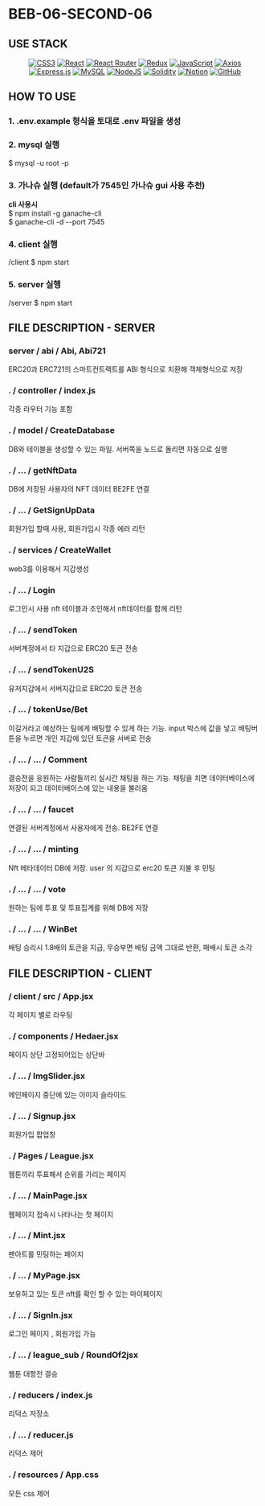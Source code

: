 # BEB-06-SECOND-06

## USE STACK
<div align="center">

  <a href="CSS3">![CSS3](https://img.shields.io/badge/css3-%231572B6.svg?style=for-the-badge&logo=css3&logoColor=white)</a>
  <a href="React">![React](https://img.shields.io/badge/react-%2320232a.svg?style=for-the-badge&logo=react&logoColor=%2361DAFB)</a>
  <a href="React Router">![React Router](https://img.shields.io/badge/React_Router-CA4245?style=for-the-badge&logo=react-router&logoColor=white)</a>
  <a href="Redux">![Redux](https://img.shields.io/badge/redux-%23593d88.svg?style=for-the-badge&logo=redux&logoColor=white)</a>
  <a href="JavaScript">![JavaScript](https://img.shields.io/badge/javascript-%23323330.svg?style=for-the-badge&logo=javascript&logoColor=%23F7DF1E)</a>
  <a href="Axios">![Axios](https://img.shields.io/badge/Axios-5A29E4.svg?style=for-the-badge&logo=Axios&logoColor=white)</a>
  <a href="Express.js">![Express.js](https://img.shields.io/badge/express.js-%23404d59.svg?style=for-the-badge&logo=express&logoColor=%2361DAFB)</a>
  <a href="MySQL">![MySQL](https://img.shields.io/badge/mysql-%2300f.svg?style=for-the-badge&logo=mysql&logoColor=white)</a>
  <a href="NodeJS">![NodeJS](https://img.shields.io/badge/node.js-6DA55F?style=for-the-badge&logo=node.js&logoColor=white)</a>
  <a href="Solidity">![Solidity](https://img.shields.io/badge/Solidity-%23363636.svg?style=for-the-badge&logo=solidity&logoColor=white)</a>
  <a href="Notion">![Notion](https://img.shields.io/badge/Notion-%23000000.svg?style=for-the-badge&logo=notion&logoColor=white)</a>
  <a href="GitHub">![GitHub](https://img.shields.io/badge/github-%23121011.svg?style=for-the-badge&logo=github&logoColor=white)</a>

</div>

## HOW TO USE

### 1. .env.example 형식을 토대로 .env 파일을 생성
### 2. mysql 실행
$ mysql -u root -p </br>
### 3. 가나슈 실행 (default가 7545인 가나슈 gui 사용 추천)
**cli 사용시** </br>
$ npm install -g ganache-cli </br>
$ ganache-cli -d --port 7545 </br>
### 4. client 실행
/client $ npm start 
### 5. server 실행
/server $ npm start 
## FILE DESCRIPTION - SERVER

### server / abi / Abi, Abi721
ERC20과 ERC721의 스마트컨트랙트를 ABI 형식으로 치환해 객체형식으로 저장

### . / controller / index.js
각종 라우터 기능 포함

### . / model / CreateDatabase
DB와 테이블을 생성할 수 있는 파일. 서버쪽을 노드로 돌리면 자동으로 실행

### . / ... / getNftData
DB에 저장된 사용자의 NFT 데이터 BE2FE 연결

### . / ... / GetSignUpData 
회원가입 할때 사용, 회원가입시 각종 에러 리턴

### . / services / CreateWallet
web3를 이용해서 지갑생성

### . / ... / Login
로그인시 사용 nft 테이블과 조인해서 nft데이터를 함께 리턴 

### . / ... / sendToken
서버계정에서 타 지갑으로 ERC20 토큰 전송

### . / ... / sendTokenU2S
유저지갑에서 서버지갑으로 ERC20 토큰 전송

### . / ... / tokenUse/Bet
이길거라고 예상하는 팀에게 배팅할 수 있게 하는 기능. input 박스에 값을 넣고 배팅버튼을 누르면 개인 지갑에 있던 토큰을 서버로 전송

### . / ... / ... / Comment 
결승전을 응원하는 사람들끼리 실시간 채팅을 하는 기능. 채팅을 치면 데이터베이스에 저장이 되고 데이터베이스에 있는 내용을 불러옴

### . / ... / ... / faucet
연결된 서버계정에서 사용자에게 전송. BE2FE 연결

### . / ... / ... / minting
Nft 메타데이터 DB에 저장. user 의 지갑으로 erc20 토큰 지불 후 민팅

### . / ... / ... / vote
원하는 팀에 투표 및 투표집계를 위해 DB에 저장

### . / ... / ... / WinBet
배팅 승리시 1.8배의 토큰을 지급, 무승부면 배팅 금액 그대로 반환, 패배시 토큰 소각 

## FILE DESCRIPTION - CLIENT

### / client / src / App.jsx
각 페이지 별로 라우팅

### . / components / Hedaer.jsx
페이지 상단 고정되어있는 상단바

### . / ... / ImgSlider.jsx
메인페이지 중단에 있는 이미지 슬라이드

### . / ... / Signup.jsx
회원가입 팝업창

### . / Pages / League.jsx
웹툰끼리 투표해서 순위를 가리는 페이지 

### . / ... / MainPage.jsx
웹페이지 접속시 나타나는 첫 페이지 

### . / ... / Mint.jsx
팬아트를 민팅하는 페이지 

### . / ... / MyPage.jsx
보유하고 있는 토큰 nft를 확인 할 수 있는 마이페이지

### . / ... / SignIn.jsx
로그인 페이지 , 회원가입 가능 

### . / ... / league_sub / RoundOf2jsx
웹툰 대항전 결승

### . / reducers / index.js
리덕스 저장소

### . / ... / reducer.js
리덕스 제어 

### . / resources / App.css
모든 css 제어 




